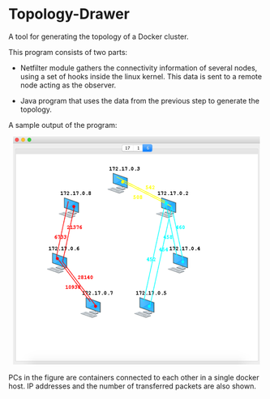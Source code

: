 # Topology-Drawer
A tool for generating the topology of a Docker cluster.

This program consists of two parts:

  - Netfilter module gathers the connectivity information of several nodes, using a set of hooks inside the linux kernel. This data is sent to a remote node acting as the observer.
  
  - Java program that uses the data from the previous step to generate the topology.
  
  
A sample output of the program:

<p align="center"> 
<img src="sampleoutput.png">
</p>

PCs in the figure are containers connected to each other in a single docker host. IP addresses and the number of transferred packets are also shown.
